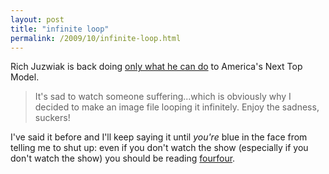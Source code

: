 ```yaml
---
layout: post
title: "infinite loop"
permalink: /2009/10/infinite-loop.html
---
```


Rich Juzwiak is back doing [only what he can do](http://fourfour.typepad.com/fourfour/2009/10/the-trolls-have-eyes.html) to America's Next Top Model.

> It's sad to watch someone suffering...which is obviously why I decided to make an image file looping it infinitely. Enjoy the sadness, suckers!

I've said it before and I'll keep saying it until _you're_ blue in the face from telling me to shut up: even if you don't watch the show (especially if you don't watch the show) you should be reading [fourfour](http://fourfour.typepad.com/).